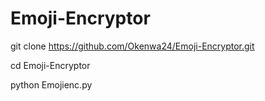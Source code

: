 # Emoji-Encryptor

git clone https://github.com/Okenwa24/Emoji-Encryptor.git

cd Emoji-Encryptor

python Emojienc.py
